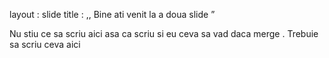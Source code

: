 layout : slide 
title : ,, Bine ati venit la a doua slide ” 

Nu stiu ce sa scriu aici asa ca scriu si eu ceva sa vad daca merge .
Trebuie sa scriu ceva aici
